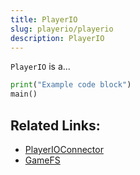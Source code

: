 ```yaml
---
title: PlayerIO
slug: playerio/playerio
description: PlayerIO
---
```


`PlayerIO` is a...

```python
print("Example code block")
main()
```

## Related Links:

- [PlayerIOConnector](/playerio/playerioconnector)
- [GameFS](/playerio/gamefs)
